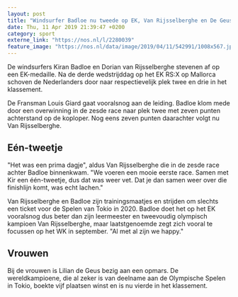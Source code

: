 ```yaml
---
layout: post
title: "Windsurfer Badloe nu tweede op EK, Van Rijsselberghe en De Geus stomen op"
date: Thu, 11 Apr 2019 21:39:47 +0200
category: sport
externe_link: "https://nos.nl/l/2280039"
feature_image: "https://nos.nl/data/image/2019/04/11/542991/1008x567.jpg"
---
```


<p>De windsurfers Kiran Badloe en Dorian van Rijsselberghe stevenen af op een EK-medaille. Na de derde wedstrijddag op het EK RS:X op Mallorca schoven de Nederlanders door naar respectievelijk plek twee en drie in het klassement.</p>
<p>De Fransman Louis Giard gaat vooralsnog aan de leiding. Badloe klom mede door een overwinning in de zesde race naar plek twee met zeven punten achterstand op de koploper. Nog eens zeven punten daarachter volgt nu Van Rijsselberghe.</p>
<h2>Eén-tweetje</h2>
<p>"Het was een prima dagje", aldus Van Rijsselberghe die in de zesde race achter Badloe binnenkwam. "We voeren een mooie eerste race. Samen met Kir een één-tweetje, dus dat was weer vet. Dat je dan samen weer over die finishlijn komt, was echt lachen."</p>
<p>Van Rijsselberghe en Badloe zijn trainingsmaatjes en strijden om slechts een ticket voor de Spelen van Tokio in 2020. Badloe doet het op het EK vooralsnog dus beter dan zijn leermeester en tweevoudig olympisch kampioen Van Rijsselberghe, maar laatstgenoemde zegt zich vooral te focussen op het WK in september. "Al met al zijn we happy."</p>
<h2>Vrouwen</h2>
<p>Bij de vrouwen is Lilian de Geus bezig aan een opmars. De wereldkampioene, die al zeker is van deelname aan de Olympische Spelen in Tokio, boekte vijf plaatsen winst en is nu vierde in het klassement.</p>
